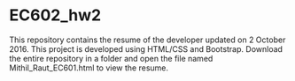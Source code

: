# EC602_hw2
This repository contains the resume of the developer updated on 2 October 2016. This project is developed using HTML/CSS and Bootstrap. Download the entire repository in a folder and open the file named Mithil_Raut_EC601.html to view the resume.
